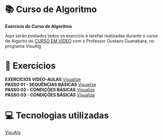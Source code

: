 # :books: Curso de Algoritmo
**Exercicío do Curso de Algoritmo**

Aqui serão postados todos os exercício e tarefas realizadas durante o curso de Algorito do [CURSO EM VÍDEO](https://www.youtube.com/playlist?list=PLHz_AreHm4dmSj0MHol_aoNYCSGFqvfXV) com o Professor Gustavo Guanabara, no programa VisuAlg
 
# :page_with_curl: Exercícios
**EXERCÍCIOS VIDEO-AULAS** [Visualize](https://github.com/ArgemiroC/Curso-de-Algoritmo/blob/main/Exerc%C3%ADcios%20Aulas/README.md)<br/>
**PASSO 01 - SEQUÊNCIAS BÁSICAS** [Visualize](https://github.com/ArgemiroC/Curso-de-Algoritmo/blob/main/Exerc%C3%ADcios%20-%20PASSO%2001/README.md)<br/>
**PASSO 02 - CONDIÇÕES BÁSICAS** [Visualize](https://github.com/ArgemiroC/Curso-de-Algoritmo/blob/main/Exerc%C3%ADcios%20-%20PASSO%2002/README.md)<BR/>
**PASSO 03 - CONDIÇÕES BÁSICAS** [Visualize](https://github.com/ArgemiroC/Curso-de-Algoritmo/blob/main/Exerc%C3%ADcios%20-%20PASSO%2003/README.md)<br/>

# :computer: Tecnologias utilizadas

[VisuAlg](https://visualg3.com.br/)
